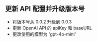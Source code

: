 ## 更新 API 配置并升级版本号

- 将版本号从 0.0.2 升级到 0.0.3
- 更新 OpenAI API 的 apiKey 和 baseURL
- 更改使用的模型为 'gpt-4o-mini'
